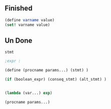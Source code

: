 ## Finished
```scheme
(define varname value)
(set! varname value)
```


## Un Done
```
stmt
```

```scheme
;expr :

(define (procname params...) (stmt) )

(if (boolean_expr) (conseq_stmt) (alt_stmt) )


(lambda (var...) exp)

(procname params...)

```